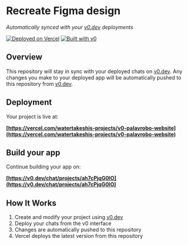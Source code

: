 # Recreate Figma design

*Automatically synced with your [v0.dev](https://v0.dev) deployments*

[![Deployed on Vercel](https://img.shields.io/badge/Deployed%20on-Vercel-black?style=for-the-badge&logo=vercel)](https://vercel.com/watertakeshis-projects/v0-palavrobo-website)
[![Built with v0](https://img.shields.io/badge/Built%20with-v0.dev-black?style=for-the-badge)](https://v0.dev/chat/projects/ah7cPjqG0lO)

## Overview

This repository will stay in sync with your deployed chats on [v0.dev](https://v0.dev).
Any changes you make to your deployed app will be automatically pushed to this repository from [v0.dev](https://v0.dev).

## Deployment

Your project is live at:

**[https://vercel.com/watertakeshis-projects/v0-palavrobo-website](https://vercel.com/watertakeshis-projects/v0-palavrobo-website)**

## Build your app

Continue building your app on:

**[https://v0.dev/chat/projects/ah7cPjqG0lO](https://v0.dev/chat/projects/ah7cPjqG0lO)**

## How It Works

1. Create and modify your project using [v0.dev](https://v0.dev)
2. Deploy your chats from the v0 interface
3. Changes are automatically pushed to this repository
4. Vercel deploys the latest version from this repository